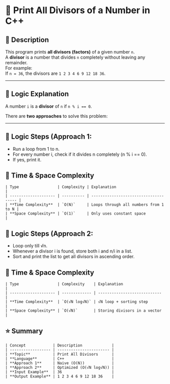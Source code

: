 # 🔢 Print All Divisors of a Number in C++

## 📘 Description
This program prints **all divisors (factors)** of a given number `n`.  
A **divisor** is a number that divides `n` completely without leaving any remainder.  
For example:  
If `n = 36`, the divisors are `1 2 3 4 6 9 12 18 36`.

---

## 🧠 Logic Explanation
A number `i` is a **divisor** of `n` if `n % i == 0`.

There are **two approaches** to solve this problem:

---

## 🧩 Logic Steps (Approach 1:
- Run a loop from 1 to n.
- For every number i, check if it divides n completely (n % i == 0).
- If yes, print it.

## 🧩 Time & Space Complexity
```
| Type                 | Complexity | Explanation                           |
| -------------------- | ---------- | ------------------------------------- |
| **Time Complexity**  | `O(N)`     | Loops through all numbers from 1 to N |
| **Space Complexity** | `O(1)`     | Only uses constant space              |
```

## 🧩 Logic Steps (Approach 2:
- Loop only till √n.
- Whenever a divisor i is found, store both i and n/i in a list.
- Sort and print the list to get all divisors in ascending order.

## 🧩 Time & Space Complexity
```
| Type                 | Complexity    | Explanation                  |
| -------------------- | ------------- | ---------------------------- |
| **Time Complexity**  | `O(√N log√N)` | √N loop + sorting step       |
| **Space Complexity** | `O(√N)`       | Storing divisors in a vector |
```

## ⭐ Summary
```
| Concept            | Description             |
| ------------------ | ----------------------- |
| **Topic**          | Print All Divisors      |
| **Language**       | C++                     |
| **Approach 1**     | Naive (O(N))            |
| **Approach 2**     | Optimized (O(√N log√N)) |
| **Input Example**  | 36                      |
| **Output Example** | 1 2 3 4 6 9 12 18 36    |
```
